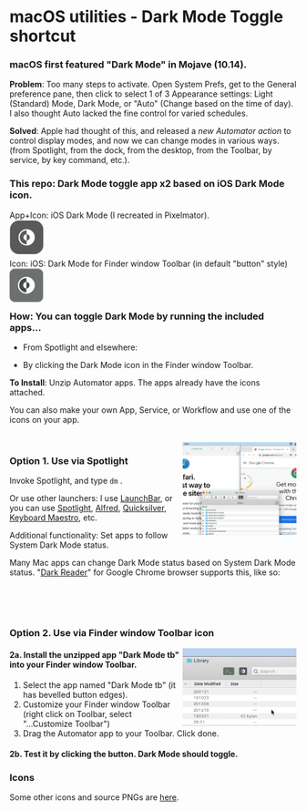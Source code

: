 # macOS utilities - Dark Mode Toggle shortcut

### macOS first featured "Dark Mode" in Mojave (10.14).  

**Problem**: Too many steps to activate. Open System Prefs, get to the General preference pane, then click to select 1 of 3 Appearance settings: Light (Standard) Mode, Dark Mode, or "Auto" (Change based on the time of day).  I also thought Auto lacked the fine control for varied schedules.    

**Solved**: Apple had thought of this, and released a *new Automator action* to control display modes, and now we can change modes in various ways. (from Spotlight, from the dock, from the desktop, from the Toolbar, by service, by key command, etc.).  

### This repo: Dark Mode toggle app x2 based on iOS Dark Mode icon.  
App+Icon: iOS Dark Mode (I recreated in Pixelmator).  
<img alt="Dark Mode Toggle icon image" src="3-All-the-Icons/2-variations-and-PNG-of-icons-I-use/iOS_DM_icon_main_RECREATED_transparentOUT.png" width="60" align="left">  
<br/><br/>
<br/>Icon: iOS: Dark Mode for Finder window Toolbar (in default "button" style)    
<img alt="Dark Mode Toggle icon button image" src="3-All-the-Icons/2-variations-and-PNG-of-icons-I-use/iOS_DM_icon_Toolbar_buttonOUT.png?" width="59" align="left">  
<br/><br/>

### How: You can toggle Dark Mode by running the included apps...   

- From Spotlight and elsewhere: 


- By clicking the Dark Mode icon in the Finder window Toolbar.  

  

**To Install**: Unzip Automator apps. The apps already have the icons attached.   

You can also make your own App, Service, or Workflow and use one of the icons on your app.    

<br/>

<img alt="Dark Mode Toggle for Toolbar Example GIF" src="1-Dark-Mode-Toggle/DarkModeTog-Spotlight-Use-Finder+Chrome_Manufactured.gif?raw=true" width="200" align="right">  

### Option 1. Use via Spotlight

Invoke Spotlight, and type  `dm` .   

Or use other launchers: I use [LaunchBar](https://www.obdev.at/products/launchbar), or you can use [Spotlight](https://support.apple.com/en-gb/HT204014), [Alfred](https://www.alfredapp.com/), [Quicksilver](https://qsapp.com/), [Keyboard Maestro](https://www.keyboardmaestro.com/main/), etc.  

Additional functionality: Set apps to follow System Dark Mode status.  

Many Mac apps can change Dark Mode status based on System Dark Mode status.  "[Dark Reader](https://darkreader.org/)" for Google Chrome browser supports this, like so:  

<br/><br/><br/>    

### Option 2. Use via Finder window Toolbar icon

<img alt="Dark Mode Toggle for Toolbar Example GIF" src="2-Dark-Mode-Toggle-for-Toolbar/DarkModeTog-Toolbar-Use.gif?raw=true" width="200" align="right">  

#### 2a. Install the unzipped app "Dark Mode tb" into your Finder window Toolbar. 

1. Select the app named "Dark Mode tb" (it has bevelled button edges).
2. Customize your Finder window Toolbar (right click on Toolbar, select "...Customize Toolbar")  
3. Drag the Automator app to your Toolbar. Click done.  

#### 2b. Test it by clicking the button. Dark Mode should toggle.   


### Icons

Some other icons and source PNGs are [here](3-All-the-Icons).   




